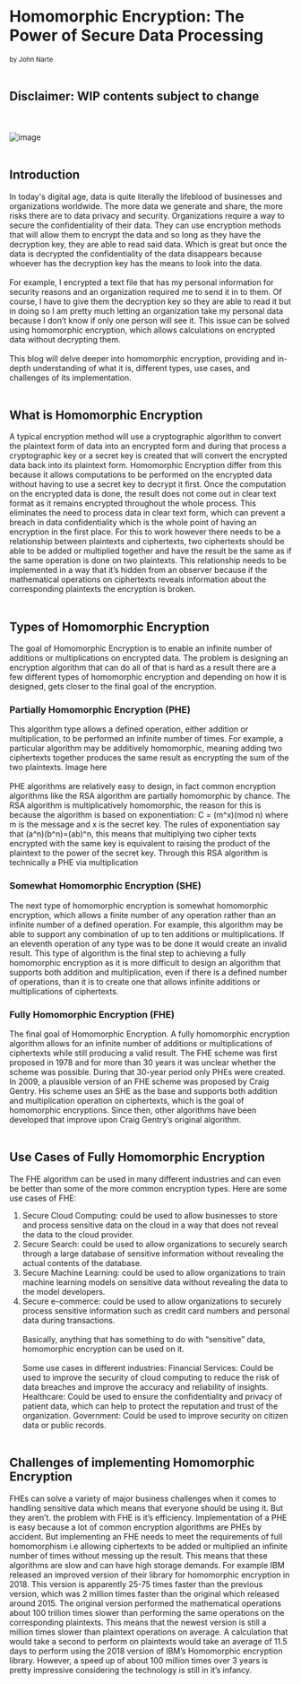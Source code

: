 # Homomorphic Encryption: The Power of Secure Data Processing
<sub>by John Narte</sub>
<br/><br/>
## Disclaimer: WIP contents subject to change
<br/><br/>
![image](/assets/Homo-Encryption-Feature.png)
<br/><br/>
## Introduction
In today's digital age, data is quite literally the lifeblood of businesses and organizations worldwide. The more data we generate and share, the more risks there are to data privacy and security. Organizations require a way to secure the confidentiality of their data. They can use encryption methods that will allow them to encrypt the data and so long as they have the decryption key, they are able to read said data. Which is great but once the data is decrypted the confidentiality of the data disappears because whoever has the decryption key has the means to look into the data. 
<br/><br/>
For example, I encrypted a text file that has my personal information for security reasons and an organization required me to send it in to them. Of course, I have to give them the decryption key so they are able to read it but in doing so I am pretty much letting an organization take my personal data because I don’t know if only one person will see it. This issue can be solved using homomorphic encryption, which allows calculations on encrypted data without decrypting them. 
<br/><br/>
This blog will delve deeper into homomorphic encryption, providing and in-depth understanding of what it is, different types, use cases, and challenges of its implementation.
<br/><br/>
## What is Homomorphic Encryption
A typical encryption method will use a cryptographic algorithm to convert the plaintext form of data into an encrypted form and during that process a cryptographic key or a secret key is created that will convert the encrypted data back into its plaintext form. Homomorphic Encryption differ from this because it allows computations to be performed on the encrypted data without having to use a secret key to decrypt it first. Once the computation on the encrypted data is done, the result does not come out in clear text format as it remains encrypted throughout the whole process. This eliminates the need to process data in clear text form, which can prevent a breach in data confidentiality which is the whole point of having an encryption in the first place. For this to work however there needs to be a relationship between plaintexts and ciphertexts, two ciphertexts should be able to be added or multiplied together and have the result be the same as if the same operation is done on two plaintexts. This relationship needs to be implemented in a way that it’s hidden from an observer because if the mathematical operations on ciphertexts reveals information about the corresponding plaintexts the encryption is broken.
<br/><br/>
## Types of Homomorphic Encryption
The goal of Homomorphic Encryption is to enable an infinite number of additions or multiplications on encrypted data. The problem is designing an encryption algorithm that can do all of that is hard as a result there are a few different types of homomorphic encryption and depending on how it is designed, gets closer to the final goal of the encryption.
### Partially Homomorphic Encryption (PHE)
This algorithm type allows a defined operation, either addition or multiplication, to be performed an infinite number of times. For example, a particular algorithm may be additively homomorphic, meaning adding two ciphertexts together produces the same result as encrypting the sum of the two plaintexts.
Image here<br/><br/>
PHE algorithms are relatively easy to design, in fact common encryption algorithms like the RSA algorithm are partially homomorphic by chance. The RSA algorithm is multiplicatively homomorphic, the reason for this is because the algorithm is based on exponentiation: C = (m^x)(mod n) where m is the message and x is the secret key. The rules of exponentiation say that (a^n)(b^n)=(ab)^n, this means that multiplying two cipher texts encrypted with the same key is equivalent to raising the product of the plaintext to the power of the secret key. Through this RSA algorithm is technically a PHE via multiplication
### Somewhat Homomorphic Encryption (SHE)
The next type of homomorphic encryption is somewhat homomorphic encryption, which allows a finite number of any operation rather than an infinite number of a defined operation. For example, this algorithm may be able to support any combination of up to ten additions or multiplications. If an eleventh operation of any type was to be done it would create an invalid result. This type of algorithm is the final step to achieving a fully homomorphic encryption as it is more difficult to design an algorithm that supports both addition and multiplication, even if there is a defined number of operations, than it is to create one that allows infinite additions or multiplications of ciphertexts.
### Fully Homomorphic Encryption (FHE)
The final goal of Homomorphic Encryption. A fully homomorphic encryption algorithm allows for an infinite number of additions or multiplications of ciphertexts while still producing a valid result. The FHE scheme was first proposed in 1978 and for more than 30 years it was unclear whether the scheme was possible. During that 30-year period only PHEs were created. In 2009, a plausible version of an FHE scheme was proposed by Craig Gentry. His scheme uses an SHE as the base and supports both addition and multiplication operation on ciphertexts, which is the goal of homomorphic encryptions. Since then, other algorithms have been developed that improve upon Craig Gentry’s original algorithm.
<br/><br/>
## Use Cases of Fully Homomorphic Encryption
The FHE algorithm can be used in many different industries and can even be better than some of the more common encryption types. Here are some use cases of FHE:
1. Secure Cloud Computing: could be used to allow businesses to store and process sensitive data on the cloud in a way that does not reveal the data to the cloud provider.
2. Secure Search: could be used to allow organizations to securely search through a large database of sensitive information without revealing the actual contents of the database.
3. Secure Machine Learning: could be used to allow organizations to train machine learning models on sensitive data without revealing the data to the model developers.
4. Secure e-commerce: could be used to allow organizations to securely process sensitive information such as credit card numbers and personal data during transactions.
<br/><br/>
Basically, anything that has something to do with “sensitive” data, homomorphic encryption can be used on it.
<br/><br/>
Some use cases in different industries:
Financial Services: Could be used to improve the security of cloud computing to reduce the risk of data breaches and improve the accuracy and reliability of insights.
Healthcare: Could be used to ensure the confidentiality and privacy of patient data, which can help to protect the reputation and trust of the organization.
Government: Could be used to improve security on citizen data or public records.
<br/><br/>
## Challenges of implementing Homomorphic Encryption
FHEs can solve a variety of major business challenges when it comes to handling sensitive data which means that everyone should be using it. But they aren’t. the problem with FHE is it’s efficiency. Implementation of a PHE is easy because a lot of common encryption algorithms are PHEs by accident. But implementing an FHE needs to meet the requirements of full homomorphism i.e allowing ciphertexts to be added or multiplied an infinite number of times without messing up the result. This means that these algorithms are slow and can have high storage demands.
For example IBM released an improved version of their library for homomorphic encryption in 2018. This version is apparently 25-75 times faster than the previous version, which was 2 million times faster than the original which released around 2015.
The original version performed the mathematical operations about 100 trillion times slower than performing the same operations on the corresponding plaintexts. This means that the newest version is still a million times slower than plaintext operations on average. A calculation that would take a second to perform on plaintexts would take an average of 11.5 days to perform using the 2018 version of IBM’s Homomorphic encryption library. However, a speed up of about 100 million times over 3 years is pretty impressive considering the technology is still in it’s infancy.
<br/><br/>
